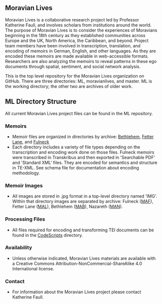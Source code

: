 ## Moravian Lives
Moravian Lives is a collaborative research project led by Professor Katherine Faull, and involves scholars from institutions around the world. The purpose of Moravian Lives is to consider the experiences of Moravians beginning in the 18th century as they established communities across Europe and the UK, North America, the Caribbean, and beyond. Project team members have been involved in transcription, translation, and encoding of memoirs in German, English, and other languages. As they are encoded these memoirs are made available in web-accessible formats. Researchers are also analyzing the memoirs to reveal patterns in these ego documents through spatial, sentiment, and social network analysis.

This is the top level repository for the Moravian Lives organization on GitHub. There are three directories: ML, moravianlives, and master. ML is the working directory; the other two are archives of older work.

## ML Directory Structure
All current Moravian Lives project files can be found in the ML repository. 

### Memoirs
* Memoir files are organized in directories by archive: [Bethlehem](https://github.com/moravianlives/ML/tree/master/Bethlehem), [Fetter Lane](https://github.com/moravianlives/ML/tree/master/FetterLane), and [Fulneck](https://github.com/moravianlives/ML/tree/master/Fulneck)
* Each directory includes a variety of file types depending on the transcription and encoding work done on those files. Fulneck memoirs were transcribed in Transkribus and then exported in 'Searchable PDF' and 'Standard XML' files. They are encoded for semantics and structure in TE-XML. See schema file for documentation about encoding methodology. 

### Memoir Images
* All images are stored in .jpg format in a top-level directory named 'IMG'. Within that directory images are separated by archive: Fulneck ([MAF](https://github.com/moravianlives/ML/tree/master/IMG/MAF)), Fetter Lane ([MAL](https://github.com/moravianlives/ML/tree/master/IMG/MAL)), Bethlehem ([MAB](https://github.com/moravianlives/ML/tree/master/IMG/MAB)), Nazareth ([MAN](https://github.com/moravianlives/ML/tree/master/IMG/MAN)).

### Processing Files
* All files required for encoding and transforming TEI documents can be found in the [CodeScripts](https://github.com/moravianlives/ML/tree/master/CodeScripts) directory.

### Availability
* Unless otherwise indicated, Moravian Lives materials are available with a Creative Commons Attribution-NonCommercial-ShareAlike 4.0 International license.

### Contact
* For information about the Moravian Lives project please contact Katherine Faull.

